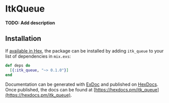 # ItkQueue

**TODO: Add description**

## Installation

If [available in Hex](https://hex.pm/docs/publish), the package can be installed
by adding `itk_queue` to your list of dependencies in `mix.exs`:

```elixir
def deps do
  [{:itk_queue, "~> 0.1.0"}]
end
```

Documentation can be generated with [ExDoc](https://github.com/elixir-lang/ex_doc)
and published on [HexDocs](https://hexdocs.pm). Once published, the docs can
be found at [https://hexdocs.pm/itk_queue](https://hexdocs.pm/itk_queue).

